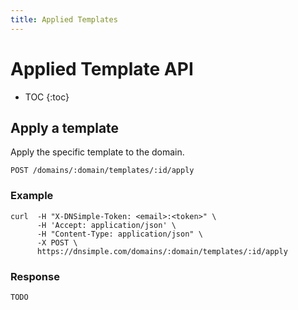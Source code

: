 ```yaml
---
title: Applied Templates
---
```


# Applied Template API

* TOC
{:toc}


## Apply a template

Apply the specific template to the domain.

    POST /domains/:domain/templates/:id/apply

### Example

    curl  -H "X-DNSimple-Token: <email>:<token>" \
          -H 'Accept: application/json' \
          -H "Content-Type: application/json" \
          -X POST \
          https://dnsimple.com/domains/:domain/templates/:id/apply

### Response

~~~ js
TODO
~~~
